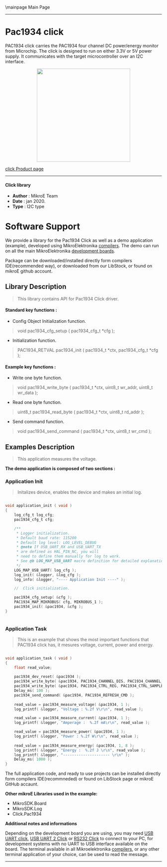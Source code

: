 \mainpage Main Page
 
 

---
# Pac1934 click

PAC1934 click carries the PAC1934 four channel DC power/energy monitor from Microchip. The click is designed to run on either 3.3V or 5V power supply. It communicates with the target microcontroller over an I2C interface.

<p align="center">
  <img src="https://download.mikroe.com/images/click_for_ide/pac1934_click.png" height=300px>
</p>

[click Product page](https://www.mikroe.com/pac1934-click)

---


#### Click library 

- **Author**        : MikroE Team
- **Date**          : jan 2020.
- **Type**          : I2C type


# Software Support

We provide a library for the Pac1934 Click 
as well as a demo application (example), developed using MikroElektronika 
[compilers](https://shop.mikroe.com/compilers). 
The demo can run on all the main MikroElektronika [development boards](https://shop.mikroe.com/development-boards).

Package can be downloaded/installed directly form compilers IDE(recommended way), or downloaded from our LibStock, or found on mikroE github account. 

## Library Description

> This library contains API for Pac1934 Click driver.

#### Standard key functions :

- Config Object Initialization function.
> void pac1934_cfg_setup ( pac1934_cfg_t *cfg ); 
 
- Initialization function.
> PAC1934_RETVAL pac1934_init ( pac1934_t *ctx, pac1934_cfg_t *cfg );

#### Example key functions :

- Write one byte function.
> void pac1934_write_byte ( pac1934_t *ctx, uint8_t wr_addr, uint8_t wr_data );
 
- Read one byte function.
> uint8_t pac1934_read_byte ( pac1934_t *ctx, uint8_t rd_addr );

- Send command function.
> void pac1934_send_command ( pac1934_t *ctx, uint8_t wr_cmd );

## Examples Description
 
> This application measures the voltage.

**The demo application is composed of two sections :**

### Application Init 

> Initalizes device, enables the device and makes an initial log. 

```c

void application_init ( void )
{
    log_cfg_t log_cfg;
    pac1934_cfg_t cfg;

    /** 
     * Logger initialization.
     * Default baud rate: 115200
     * Default log level: LOG_LEVEL_DEBUG
     * @note If USB_UART_RX and USB_UART_TX 
     * are defined as HAL_PIN_NC, you will 
     * need to define them manually for log to work. 
     * See @b LOG_MAP_USB_UART macro definition for detailed explanation.
     */
    LOG_MAP_USB_UART( log_cfg );
    log_init( &logger, &log_cfg );
    log_info( &logger, "---- Application Init ----" );

    //  Click initialization.

    pac1934_cfg_setup( &cfg );
    PAC1934_MAP_MIKROBUS( cfg, MIKROBUS_1 );
    pac1934_init( &pac1934, &cfg );
}
  
```

### Application Task

> This is an example that shows the most important
> functions that PAC1934 click has, it mesures voltage, current, power and energy.

```c

void application_task ( void )
{
    float read_value;
    
    pac1934_dev_reset( &pac1934 );
    pac1934_write_byte( &pac1934, PAC1934_CHANNEL_DIS, PAC1934_CHANNEL_DIS_ALL_CHA );
    pac1934_write_byte( &pac1934, PAC1934_CTRL_REG, PAC1934_CTRL_SAMPLE_RATE_8 | PAC1934_CTRL_SINGLE_SHOT_MODE );
    Delay_ms( 100 );
    pac1934_send_command( &pac1934, PAC1934_REFRESH_CMD );
    
    read_value = pac1934_measure_voltage( &pac1934, 1 );
    log_printf( &logger, "Voltage : %.2f V\r\n", read_value );

    read_value = pac1934_measure_current( &pac1934, 1 );
    log_printf( &logger, "Amperage :  %.2f mA\r\n", read_value );

    read_value = pac1934_measure_power( &pac1934, 1 );
    log_printf( &logger, "Power : %.2f W\r\n", read_value );
    
    read_value = pac1934_measure_energy( &pac1934, 1, 8 );
    log_printf( &logger, "Energy :  %.2f J \r\n", read_value );
    log_printf( &logger, "--------------------- \r\n" );
    Delay_ms( 1000 );
}  

```

The full application code, and ready to use projects can be  installed directly form compilers IDE(recommneded) or found on LibStock page or mikroE GitHub accaunt.

**Other mikroE Libraries used in the example:** 

- MikroSDK.Board
- MikroSDK.Log
- Click.Pac1934

**Additional notes and informations**

Depending on the development board you are using, you may need 
[USB UART click](https://shop.mikroe.com/usb-uart-click), 
[USB UART 2 Click](https://shop.mikroe.com/usb-uart-2-click) or 
[RS232 Click](https://shop.mikroe.com/rs232-click) to connect to your PC, for 
development systems with no UART to USB interface available on the board. The 
terminal available in all Mikroelektronika 
[compilers](https://shop.mikroe.com/compilers), or any other terminal application 
of your choice, can be used to read the message.



---
